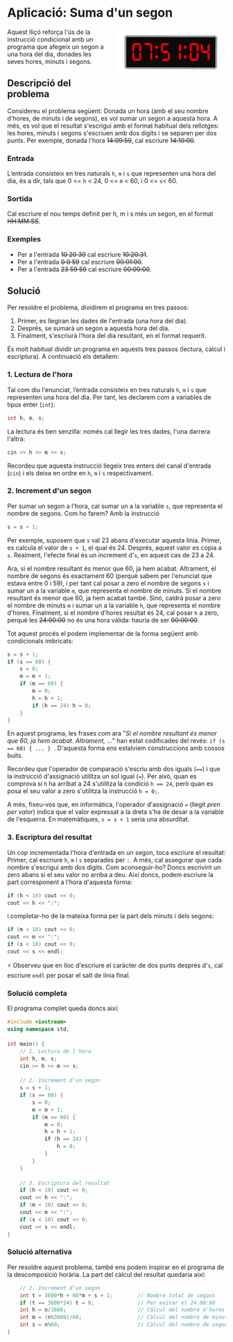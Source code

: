 # Aplicació: Suma d'un segon

<img src='././rellotge-digital.png' style='height: 8em; float: right; margin: 0 0 1em 1em;'/>

Aquest lliçó reforça l'ús de la instrucció condicional amb un
programa que afegeix un segon a una hora del dia, donades les seves hores,
minuts i segons.

## Descripció del problema

Considereu el problema següent: Donada un hora (amb el seu nombre
d'hores, de minuts i de segons), es vol sumar un segon a aquesta hora.
A més, es vol que el resultat s'escrigui amb el format habitual
dels rellotges: les hores, minuts i segons s'escriuen amb dos dígits
i se separen per dos punts. Per exemple, donada l'hora ~~14:09:59~~,
cal escriure ~~14:10:00~~.

### Entrada

L’entrada consisteix en tres naturals `h`, `m` i `s` que representen una hora
del dia, és a dir, tals que 0 <= `h` < 24, 0 <= `m` < 60, i 0 <= `s`< 60.

### Sortida

Cal escriure el nou temps definit per h, m i s més un segon,
en el format ~~HH:MM:SS~~.

### Exemples

-   Per a l'entrada ~~10 20 30~~ cal escriure ~~10:20:31~~.
-   Per a l'entrada ~~0 0 59~~ cal escriure ~~00:01:00~~.
-   Per a l'entrada ~~23 59 59~~ cal escriure ~~00:00:00~~.

## Solució

Per resoldre el problema, dividirem el programa en tres passos:

1. Primer, es llegiran les dades de l'entrada (una hora del dia).
2. Després, se sumarà un segon a aquesta hora del dia.
3. Finalment, s'escriurà l'hora del dia resultant, en el format requerit.

És molt habitual dividir un programa en aquests tres passos (lectura, càlcul i escriptura).
A continuació els detallem:

### 1. Lectura de l'hora

Tal com diu l'enunciat, l’entrada consisteix en tres naturals `h`, `m` i `s` que
representen una hora del dia. Per tant, les declarem com a variables de tipus enter (`int`):

```c++
int h, m, s;

```

La lectura és ben senzilla: només cal llegir les tres dades, l'una
darrera l'altra:

```c++
cin >> h >> m >> s;
```

Recordeu que aquesta instrucció llegeix tres enters del canal d'entrada
(`cin`) i els deixa en ordre en `h`, `m` i `s` respectivament.

### 2. Increment d'un segon

Per sumar un segon a l'hora,
cal sumar un a la variable `s`, que representa el nombre de segons.
Com ho farem?
Amb la instrucció

```c++
s = s + 1;
```

Per exemple, suposem que `s` val 23 abans d'executar aquesta línia.
Primer, es calcula el valor de `s + 1`, el qual és 24.
Després, aquest valor es copia a `s`.
Realment, l'efecte final és un increment d'`s`,
en aquest cas de 23 a 24.

Ara, si el nombre resultant és menor que 60, ja hem acabat.
Altrament, el nombre de segons és exactament 60 (perquè sabem per
l'enunciat que estava entre 0 i 59),
i per tant cal posar a zero el nombre de segons `s`
i sumar un a la variable `m`, que representa el nombre de minuts.
Si el nombre resultant és menor que 60, ja hem acabat també.
Sinó, caldrà posar a zero el nombre de minuts `m`
i sumar un a la variable `h`, que representa el nombre d'hores.
Finalment, si el nombre d'hores resultat és 24,
cal posar `h` a zero, perquè les
~~24:00:00~~ no és una hora vàlida: hauria de ser ~~00:00:00~~.

Tot aquest procés el podem implementar de la forma següent
amb condicionals imbricats:

```c++
s = s + 1;
if (s == 60) {
    s = 0;
    m = m + 1;
    if (m == 60) {
        m = 0;
        h = h + 1;
        if (h == 24) h = 0;
    }
}
```

En aquest programa, les frases com ara
"_Si el nombre resultant és menor que 60, ja hem acabat.
Altrament, ..._" han estat codificades del revés: `if (s == 60) { ... } `.
D'aquesta forma ens estalviem construccions amb cossos buits.

Recordeu que l'operador de comparació s'escriu amb dos iguals
(`==`) i que la instrucció d'assignació utilitza un sol igual (`=`). Per
això, quan es comprova si `h` ha arribat a 24 s'utilitza la condició `h == 24`,
però quan es posa el seu valor a zero s'utilitza la instrucció `h = 0;`.

A més, fixeu-vos que, en informàtica, l'operador d'assignació `=`
(llegit _pren per valor_)
indica que el valor expressat a la dreta s'ha de desar a la variable
de l'esquerra. En matemàtiques, `s = s + 1` seria una absurditat.

### 3. Escriptura del resultat

Un cop incrementada l'hora d'entrada en un segon,
toca escriure el resultat:
Primer, cal escriure `h`, `m` i `s` separades per `:`.
A més, cal assegurar que cada nombre s'escrigui amb dos dígits.
Com aconseguir-ho?
Doncs escrivint un zero abans si el seu valor no arriba a deu.
Així doncs, podem escriure la part corresponent a l'hora d'aquesta forma:

```c++
if (h < 10) cout << 0;
cout << h << ":";
```

i completar-ho de la mateixa forma per la part dels minuts i dels segons:

```c++
if (m < 10) cout << 0;
cout << m << ":";
if (s < 10) cout << 0;
cout << s << endl;
```

⚡ Observeu que en lloc d'escriure el caràcter de dos punts després d'`s`,
cal escriure `endl` per posar el salt de línia final.

### Solució completa

El programa complet queda doncs així:

```c++
#include <iostream>
using namespace std;

int main() {
    // 1. Lectura de l'hora
    int h, m, s;
    cin >> h >> m >> s;

    // 2. Increment d'un segon
    s = s + 1;
    if (s == 60) {
        s = 0;
        m = m + 1;
        if (m == 60) {
            m = 0;
            h = h + 1;
            if (h == 24) {
                h = 0;
            }
        }
    }

    // 3. Escriptura del resultat
    if (h < 10) cout << 0;
    cout << h << ":";
    if (m < 10) cout << 0;
    cout << m << ":";
    if (s < 10) cout << 0;
    cout << s << endl;
}
```

### Solució alternativa

Per resoldre aquest problema,
també ens podem inspirar en el programa de la descomposició horària.
La part del càlcul del resultat quedaria així:

```c++
    // 2. Increment d'un segon
    int t = 3600*h + 60*m + s + 1;        // Nombre total de segons
    if (t == 3600*24) t = 0;              // Per evitar el 24:00:00
    int h = n/3600;                       // Càlcul del nombre d'hores
    int m = (n%3600)/60;                  // Càlcul del nombre de minuts
    int s = n%60;                         // Càlcul del nombre de segons
}
```

<Autors autors="jpetit roura"/>
